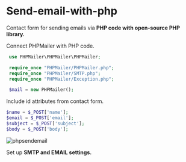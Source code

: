 # Send-email-with-php
Contact form for sending emails via **PHP code with open-source PHP library.**

Connect PHPMailer with PHP code.
```php
 use PHPMailer\PHPMailer\PHPMailer; 
```

```php 
 require_once "PHPMailer/PHPMailer.php";
 require_once "PHPMailer/SMTP.php";
 require_once "PHPMailer/Exception.php";

 $mail = new PHPMailer();
 ```


Include id attributes from contact form.
```php 
$name = $_POST['name'];
$email = $_POST['email'];
$subject = $_POST['subject'];
$body = $_POST['body'];
```

![phpsendemail](https://user-images.githubusercontent.com/96692767/151716292-4a66fc73-0770-4d62-b9fa-35ed547f7020.jpg)


Set up **SMTP and EMAIL settings.**
